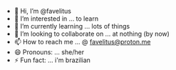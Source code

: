 - 👋 Hi, I’m @favelitus
- 👀 I’m interested in ... to learn
- 🌱 I’m currently learning ... lots of things
- 💞️ I’m looking to collaborate on ... at nothing (by now)
- 📫 How to reach me ... @ favelitus@proton.me
- 😄 Pronouns: ... she/her
- ⚡ Fun fact: ... i'm brazilian

<!---
favelitus/favelitus is a ✨ special ✨ repository because its `README.md` (this file) appears on your GitHub profile.
You can click the Preview link to take a look at your changes.
--->
